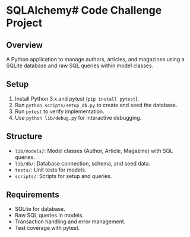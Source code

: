 # SQLAlchemy# Code Challenge Project

## Overview
A Python application to manage authors, articles, and magazines using a SQLite database and raw SQL queries within model classes.

## Setup
1. Install Python 3.x and pytest (`pip install pytest`).
2. Run `python scripts/setup_db.py` to create and seed the database.
3. Run `pytest` to verify implementation.
4. Use `python lib/debug.py` for interactive debugging.

## Structure
- `lib/models/`: Model classes (Author, Article, Magazine) with SQL queries.
- `lib/db/`: Database connection, schema, and seed data.
- `tests/`: Unit tests for models.
- `scripts/`: Scripts for setup and queries.

## Requirements
- SQLite for database.
- Raw SQL queries in models.
- Transaction handling and error management.
- Test coverage with pytest.